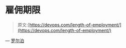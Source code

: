 # 雇佣期限

> 原文:[https://devops.com/length-of-employment/](https://devops.com/length-of-employment/)

— [罗尔泊](https://devops.com/author/breselman/)